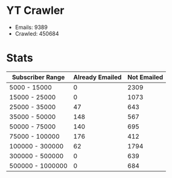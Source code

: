 # YT Crawler
- Emails: 9389
- Crawled: 450684

# Stats
| Subscriber Range  | Already Emailed | Not Emailed |
|-------|-------|-------|
| 5000 - 15000 | 0 | 2309 |
| 15000 - 25000 | 0 | 1073 |
| 25000 - 35000 | 47 | 643 |
| 35000 - 50000 | 148 | 567 |
| 50000 - 75000 | 140 | 695 |
| 75000 - 100000 | 176 | 412 |
| 100000 - 300000 | 62 | 1794 |
| 300000 - 500000 | 0 | 639 |
| 500000 - 1000000 | 0 | 684 |
